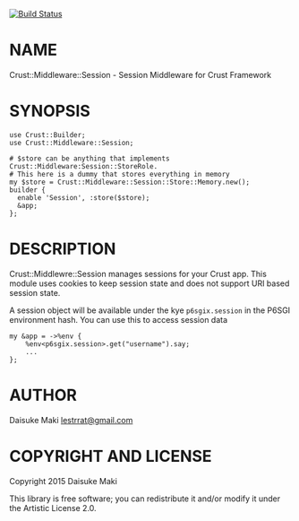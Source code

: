 [![Build Status](https://travis-ci.org/lestrrat/p6-Crust-Middleware-Session.svg?branch=master)](https://travis-ci.org/lestrrat/p6-Crust-Middleware-Session)

NAME
====

Crust::Middleware::Session - Session Middleware for Crust Framework

SYNOPSIS
========

    use Crust::Builder;
    use Crust::Middleware::Session;

    # $store can be anything that implements Crust::Middleware:Session::StoreRole.
    # This here is a dummy that stores everything in memory
    my $store = Crust::Middleware::Session::Store::Memory.new();
    builder {
      enable 'Session', :store($store);
      &app;
    };

DESCRIPTION
===========

Crust::Middlewre::Session manages sessions for your Crust app. This module uses cookies to keep session state and does not support URI based session state.

A session object will be available under the kye `p6sgix.session` in the P6SGI environment hash. You can use this to access session data

    my &app = ->%env {
        %env<p6sgix.session>.get("username").say;
        ...
    };

AUTHOR
======

Daisuke Maki <lestrrat@gmail.com>

COPYRIGHT AND LICENSE
=====================

Copyright 2015 Daisuke Maki

This library is free software; you can redistribute it and/or modify it under the Artistic License 2.0.
